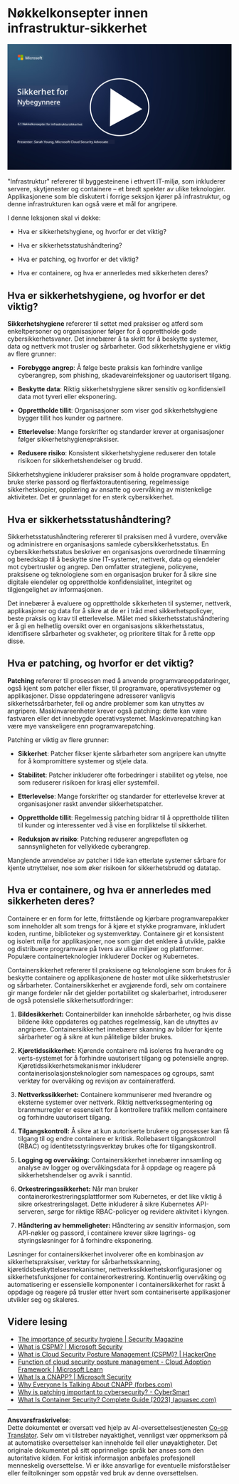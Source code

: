 <!--
CO_OP_TRANSLATOR_METADATA:
{
  "original_hash": "882ebf66a648f419bcbf680ed6aefa00",
  "translation_date": "2025-09-03T23:14:29+00:00",
  "source_file": "6.1 Infrastructure security key concepts.md",
  "language_code": "no"
}
-->
# Nøkkelkonsepter innen infrastruktur-sikkerhet

[![Se videoen](../../translated_images/6-1_placeholder.773c176b8b7e3560d49a8ab481a9457006c04ad3c7b3acd4a4291af6da21df7f.no.png)](https://learn-video.azurefd.net/vod/player?id=729d969e-c8ce-4889-aaa0-e5d92658ed62)

"Infrastruktur" refererer til byggesteinene i ethvert IT-miljø, som inkluderer servere, skytjenester og containere – et bredt spekter av ulike teknologier. Applikasjonene som ble diskutert i forrige seksjon kjører på infrastruktur, og denne infrastrukturen kan også være et mål for angripere.

I denne leksjonen skal vi dekke:

- Hva er sikkerhetshygiene, og hvorfor er det viktig?

- Hva er sikkerhetsstatushåndtering?

- Hva er patching, og hvorfor er det viktig?

- Hva er containere, og hva er annerledes med sikkerheten deres?

## Hva er sikkerhetshygiene, og hvorfor er det viktig?

**Sikkerhetshygiene** refererer til settet med praksiser og atferd som enkeltpersoner og organisasjoner følger for å opprettholde gode cybersikkerhetsvaner. Det innebærer å ta skritt for å beskytte systemer, data og nettverk mot trusler og sårbarheter. God sikkerhetshygiene er viktig av flere grunner:

- **Forebygge angrep**: Å følge beste praksis kan forhindre vanlige cyberangrep, som phishing, skadevareinfeksjoner og uautorisert tilgang.

- **Beskytte data**: Riktig sikkerhetshygiene sikrer sensitiv og konfidensiell data mot tyveri eller eksponering.

- **Opprettholde tillit**: Organisasjoner som viser god sikkerhetshygiene bygger tillit hos kunder og partnere.

- **Etterlevelse**: Mange forskrifter og standarder krever at organisasjoner følger sikkerhetshygienepraksiser.

- **Redusere risiko**: Konsistent sikkerhetshygiene reduserer den totale risikoen for sikkerhetshendelser og brudd.

Sikkerhetshygiene inkluderer praksiser som å holde programvare oppdatert, bruke sterke passord og flerfaktorautentisering, regelmessige sikkerhetskopier, opplæring av ansatte og overvåking av mistenkelige aktiviteter. Det er grunnlaget for en sterk cybersikkerhet.

## Hva er sikkerhetsstatushåndtering?

Sikkerhetsstatushåndtering refererer til praksisen med å vurdere, overvåke og administrere en organisasjons samlede cybersikkerhetsstatus. En cybersikkerhetsstatus beskriver en organisasjons overordnede tilnærming og beredskap til å beskytte sine IT-systemer, nettverk, data og eiendeler mot cybertrusler og angrep. Den omfatter strategiene, policyene, praksisene og teknologiene som en organisasjon bruker for å sikre sine digitale eiendeler og opprettholde konfidensialitet, integritet og tilgjengelighet av informasjonen.

Det innebærer å evaluere og opprettholde sikkerheten til systemer, nettverk, applikasjoner og data for å sikre at de er i tråd med sikkerhetspolicyer, beste praksis og krav til etterlevelse. Målet med sikkerhetsstatushåndtering er å gi en helhetlig oversikt over en organisasjons sikkerhetsstatus, identifisere sårbarheter og svakheter, og prioritere tiltak for å rette opp disse.

## Hva er patching, og hvorfor er det viktig?

**Patching** refererer til prosessen med å anvende programvareoppdateringer, også kjent som patcher eller fikser, til programvare, operativsystemer og applikasjoner. Disse oppdateringene adresserer vanligvis sikkerhetssårbarheter, feil og andre problemer som kan utnyttes av angripere. Maskinvareenheter krever også patching: dette kan være fastvaren eller det innebygde operativsystemet. Maskinvarepatching kan være mye vanskeligere enn programvarepatching.

Patching er viktig av flere grunner:

- **Sikkerhet**: Patcher fikser kjente sårbarheter som angripere kan utnytte for å kompromittere systemer og stjele data.

- **Stabilitet**: Patcher inkluderer ofte forbedringer i stabilitet og ytelse, noe som reduserer risikoen for krasj eller systemfeil.

- **Etterlevelse**: Mange forskrifter og standarder for etterlevelse krever at organisasjoner raskt anvender sikkerhetspatcher.

- **Opprettholde tillit**: Regelmessig patching bidrar til å opprettholde tilliten til kunder og interessenter ved å vise en forpliktelse til sikkerhet.

- **Reduksjon av risiko**: Patching reduserer angrepsflaten og sannsynligheten for vellykkede cyberangrep.

Manglende anvendelse av patcher i tide kan etterlate systemer sårbare for kjente utnyttelser, noe som øker risikoen for sikkerhetsbrudd og datatap.

## Hva er containere, og hva er annerledes med sikkerheten deres?

Containere er en form for lette, frittstående og kjørbare programvarepakker som inneholder alt som trengs for å kjøre et stykke programvare, inkludert koden, runtime, biblioteker og systemverktøy. Containere gir et konsistent og isolert miljø for applikasjoner, noe som gjør det enklere å utvikle, pakke og distribuere programvare på tvers av ulike miljøer og plattformer. Populære containerteknologier inkluderer Docker og Kubernetes.

Containersikkerhet refererer til praksisene og teknologiene som brukes for å beskytte containere og applikasjonene de hoster mot ulike sikkerhetstrusler og sårbarheter. Containersikkerhet er avgjørende fordi, selv om containere gir mange fordeler når det gjelder portabilitet og skalerbarhet, introduserer de også potensielle sikkerhetsutfordringer:

1. **Bildesikkerhet:** Containerbilder kan inneholde sårbarheter, og hvis disse bildene ikke oppdateres og patches regelmessig, kan de utnyttes av angripere. Containersikkerhet innebærer skanning av bilder for kjente sårbarheter og å sikre at kun pålitelige bilder brukes.

2. **Kjøretidssikkerhet:** Kjørende containere må isoleres fra hverandre og verts-systemet for å forhindre uautorisert tilgang og potensielle angrep. Kjøretidssikkerhetsmekanismer inkluderer containerisolasjonsteknologier som namespaces og cgroups, samt verktøy for overvåking og revisjon av containeratferd.

3. **Nettverkssikkerhet:** Containere kommuniserer med hverandre og eksterne systemer over nettverk. Riktig nettverkssegmentering og brannmurregler er essensielt for å kontrollere trafikk mellom containere og forhindre uautorisert tilgang.

4. **Tilgangskontroll:** Å sikre at kun autoriserte brukere og prosesser kan få tilgang til og endre containere er kritisk. Rollebasert tilgangskontroll (RBAC) og identitetsstyringsverktøy brukes ofte for tilgangskontroll.

5. **Logging og overvåking:** Containersikkerhet innebærer innsamling og analyse av logger og overvåkingsdata for å oppdage og reagere på sikkerhetshendelser og avvik i sanntid.

6. **Orkestreringssikkerhet:** Når man bruker containerorkestreringsplattformer som Kubernetes, er det like viktig å sikre orkestreringslaget. Dette inkluderer å sikre Kubernetes API-serveren, sørge for riktige RBAC-policyer og revidere aktivitet i klyngen.

7. **Håndtering av hemmeligheter:** Håndtering av sensitiv informasjon, som API-nøkler og passord, i containere krever sikre lagrings- og styringsløsninger for å forhindre eksponering.

Løsninger for containersikkerhet involverer ofte en kombinasjon av sikkerhetspraksiser, verktøy for sårbarhetsskanning, kjøretidsbeskyttelsesmekanismer, nettverkssikkerhetskonfigurasjoner og sikkerhetsfunksjoner for containerorkestrering. Kontinuerlig overvåking og automatisering er essensielle komponenter i containersikkerhet for raskt å oppdage og reagere på trusler etter hvert som containeriserte applikasjoner utvikler seg og skaleres.

## Videre lesing

- [The importance of security hygiene | Security Magazine](https://www.securitymagazine.com/articles/99510-the-importance-of-security-hygiene)
- [What is CSPM? | Microsoft Security](https://www.microsoft.com/security/business/security-101/what-is-cspm?WT.mc_id=academic-96948-sayoung)
- [What is Cloud Security Posture Management (CSPM)? | HackerOne](https://www.hackerone.com/knowledge-center/what-cloud-security-posture-management)
- [Function of cloud security posture management - Cloud Adoption Framework | Microsoft Learn](https://learn.microsoft.com/azure/cloud-adoption-framework/organize/cloud-security-posture-management?WT.mc_id=academic-96948-sayoung)
- [What Is a CNAPP? | Microsoft Security](https://www.microsoft.com/security/business/security-101/what-is-cnapp)
- [Why Everyone Is Talking About CNAPP (forbes.com)](https://www.forbes.com/sites/forbestechcouncil/2021/12/10/why-everyone-is-talking-about-cnapp/?sh=567275ca1549)
- [Why is patching important to cybersecurity? - CyberSmart](https://cybersmart.co.uk/blog/why-is-patching-important-to-cybersecurity/)
- [What Is Container Security? Complete Guide [2023] (aquasec.com)](https://www.aquasec.com/cloud-native-academy/container-security/container-security/)

---

**Ansvarsfraskrivelse**:  
Dette dokumentet er oversatt ved hjelp av AI-oversettelsestjenesten [Co-op Translator](https://github.com/Azure/co-op-translator). Selv om vi tilstreber nøyaktighet, vennligst vær oppmerksom på at automatiske oversettelser kan inneholde feil eller unøyaktigheter. Det originale dokumentet på sitt opprinnelige språk bør anses som den autoritative kilden. For kritisk informasjon anbefales profesjonell menneskelig oversettelse. Vi er ikke ansvarlige for eventuelle misforståelser eller feiltolkninger som oppstår ved bruk av denne oversettelsen.